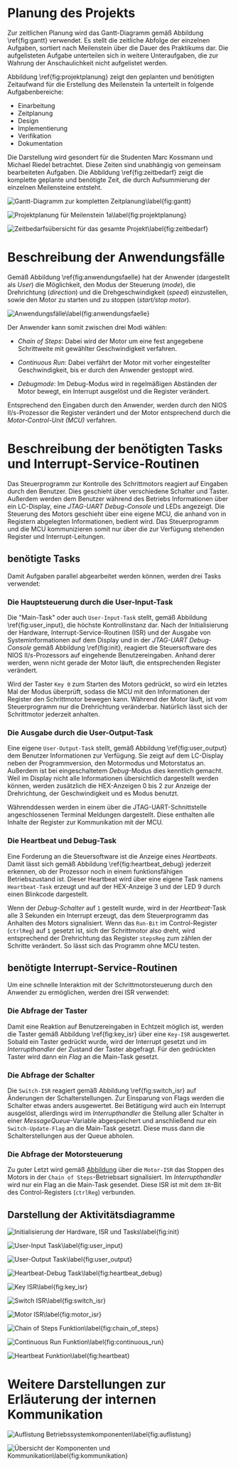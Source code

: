 # Planung des Projekts

Zur zeitlichen Planung wird das Gantt-Diagramm gemäß Abbildung \ref{fig:gantt} verwendet. Es stellt die zeitliche Abfolge der einzelnen Aufgaben, sortiert nach Meilenstein über die Dauer des Praktikums dar. Die aufgelisteten Aufgabe unterteilen sich in weitere Unteraufgaben, die zur Wahrung der Anschaulichkeit nicht aufgelistet werden.

Abbildung \ref{fig:projektplanung} zeigt den geplanten und benötigten Zeitaufwand für die Erstellung des Meilenstein 1a unterteilt in folgende Aufgabenbereiche:

- Einarbeitung
- Zeitplanung
- Design
- Implementierung
- Verifikation
- Dokumentation

Die Darstellung wird gesondert für die Studenten Marc Kossmann und Michael Riedel betrachtet. Diese Zeiten sind unabhängig von gemeinsam bearbeiteten Aufgaben. Die Abbildung \ref{fig:zeitbedarf} zeigt die komplette geplante und benötigte Zeit, die durch Aufsummierung der einzelnen Meilensteine entsteht.

![Gantt-Diagramm zur kompletten Zeitplanung\label{fig:gantt}][fig:gantt]

![Projektplanung für Meilenstein 1a\label{fig:projektplanung}][fig:projektplanung]

![Zeitbedarfsübersicht für das gesamte Projekt\label{fig:zeitbedarf}][fig:zeitbedarf]

# Beschreibung der Anwendungsfälle

Gemäß Abbildung \ref{fig:anwendungsfaelle} hat der Anwender (dargestellt als *User*) die Möglichkeit, den Modus der Steuerung (*mode*), die Drehrichtung (*direction*) und die Drehgeschwindigkeit (*speed*) einzustellen, sowie den Motor zu starten und zu stoppen (*start/stop motor*).

![Anwendungsfälle\label{fig:anwendungsfaelle}][fig:anwendungsfaelle]

Der Anwender kann somit zwischen drei Modi wählen:

+ *Chain of Steps*:
    Dabei wird der Motor um eine fest angegebene Schrittweite mit gewählter Geschwindigkeit verfahren.

+ *Continuous Run*:
    Dabei verfährt der Motor mit vorher eingestellter Geschwindigkeit, bis er durch den Anwender gestoppt wird.

+ *Debugmode*:
    Im Debug-Modus wird in regelmäßigen Abständen der Motor bewegt, ein Interrupt ausgelöst und die Register verändert.

Entsprechend den Eingaben durch den Anwender, werden durch den NIOS II/s-Prozessor die Register verändert und der Motor entsprechend durch die *Motor-Control-Unit (MCU)* verfahren.

# Beschreibung der benötigten Tasks und Interrupt-Service-Routinen

Das Steuerprogramm zur Kontrolle des Schrittmotors reagiert auf Eingaben durch den Benutzer. Dies geschieht über verschiedene Schalter und Taster. Außerdem werden dem Benutzer während des Betriebs Informationen über ein LC-Display, eine *JTAG-UART Debug-Console* und LEDs angezeigt. Die Steuerung des Motors geschieht über eine eigene MCU, die anhand von in Registern abgelegten Informationen, bedient wird. Das Steuerprogramm und die MCU kommunizieren somit nur über die zur Verfügung stehenden Register und Interrupt-Leitungen.

## benötigte Tasks

Damit Aufgaben parallel abgearbeitet werden können, werden drei Tasks verwendet:

### Die Hauptsteuerung durch die User-Input-Task

Die "Main-Task" oder auch `User-Input-Task` stellt, gemäß Abbildung \ref{fig:user_input}, die höchste Kontrollinstanz dar. Nach der Initialisierung der Hardware, Interrupt-Service-Routinen (ISR) und der Ausgabe von Systeminformationen auf dem Display und in der *JTAG-UART Debug-Console* gemäß Abbildung \ref{fig:init}, reagiert die Steuersoftware des NIOS II/s-Prozessors auf eingehende Benutzereingaben. Anhand derer werden, wenn nicht gerade der Motor läuft, die entsprechenden Register verändert.

Wird der Taster `Key 0` zum Starten des Motors gedrückt, so wird ein letztes Mal der Modus überprüft, sodass die MCU mit den Informationen der Register den Schrittmotor bewegen kann. Während der Motor läuft, ist vom Steuerprogramm nur die Drehrichtung veränderbar. Natürlich lässt sich der Schrittmotor jederzeit anhalten.

### Die Ausgabe durch die User-Output-Task

Eine eigene `User-Output-Task` stellt, gemäß Abbildung \ref{fig:user_output} dem Benutzer Informationen zur Verfügung. Sie zeigt auf dem LC-Display neben der Programmversion, den Motormodus und Motorstatus an. Außerdem ist bei eingeschaltetem *Debug*-Modus dies kenntlich gemacht. Weil im Display nicht alle Informationen übersichtlich dargestellt werden können, werden zusätzlich die HEX-Anzeigen 0 bis 2 zur Anzeige der Drehrichtung, der Geschwindigkeit und es Modus benutzt.

Währenddessen werden in einem über die JTAG-UART-Schnittstelle angeschlossenen Terminal Meldungen dargestellt. Diese enthalten alle Inhalte der Register zur Kommunikation mit der MCU.

### Die Heartbeat und Debug-Task

Eine Forderung an die Steuersoftware ist die Anzeige eines *Heartbeats*. Damit lässt sich gemäß Abbildung \ref{fig:heartbeat_debug} jederzeit erkennen, ob der Prozessor noch in einem funktionsfähigen Betriebszustand ist. Dieser Heartbeat wird über eine eigene Task namens `Heartbeat-Task` erzeugt und auf der HEX-Anzeige 3 und der LED 9 durch einen Blinkcode dargestellt.

Wenn der *Debug-Schalter* auf `1` gestellt wurde, wird in der *Heartbeat*-Task alle 3 Sekunden ein Interrupt erzeugt, das dem Steuerprogramm das Anhalten des Motors signalisiert. Wenn das `Run-Bit` im Control-Register (`ctrlReg`) auf `1` gesetzt ist, sich der Schrittmotor also dreht, wird entsprechend der Drehrichtung das Register `stepsReg` zum zählen der Schritte verändert. So lässt sich das Programm ohne MCU testen.

## benötigte Interrupt-Service-Routinen

Um eine schnelle Interaktion mit der Schrittmotorsteuerung durch den Anwender zu ermöglichen, werden drei ISR verwendet:

### Die Abfrage der Taster

Damit eine Reaktion auf Benutzereingaben in Echtzeit möglich ist, werden die Taster gemäß Abbildung \ref{fig:key_isr} über eine `Key-ISR` ausgewertet. Sobald ein Taster gedrückt wurde, wird der Interrupt gesetzt und im *Interrupthandler* der Zustand der Taster abgefragt. Für den gedrückten Taster wird dann ein *Flag* an die Main-Task gesetzt.

### Die Abfrage der Schalter

Die `Switch-ISR` reagiert gemäß Abbildung \ref{fig:switch_isr} auf Änderungen der Schalterstellungen. Zur Einsparung von Flags werden die Schalter etwas anders ausgewertet. Bei Betätigung wird auch ein Interrupt ausgelöst, allerdings wird im *Interrupthandler* die Stellung aller Schalter in einer *MessageQueue*-Variable abgespeichert und anschließend nur ein `Switch-Update-Flag` an die Main-Task gesetzt. Diese muss dann die Schalterstellungen aus der Queue abholen.

### Die Abfrage der Motorsteuerung

Zu guter Letzt wird gemäß [Abbildung](fig:motor_isr) über die `Motor-ISR` das Stoppen des Motors in der 
`Chain of Steps`-Betriebsart signalisiert. Im *Interrupthandler* wird nur ein Flag an die Main-Task gesendet. Diese ISR ist mit dem `IR`-Bit des Control-Registers (`ctrlReg`) verbunden.

## Darstellung der Aktivitätsdiagramme

![Initialisierung der Hardware, ISR und Tasks\label{fig:init}][fig:init]

![User-Input Task\label{fig:user_input}][fig:user_input]

![User-Output Task\label{fig:user_output}][fig:user_output]

![Heartbeat-Debug Task\label{fig:heartbeat_debug}][fig:heartbeat_debug]

![Key ISR\label{fig:key_isr}][fig:key_isr]

![Switch ISR\label{fig:switch_isr}][fig:switch_isr]

![Motor ISR\label{fig:motor_isr}][fig:motor_isr]

![Chain of Steps Funktion\label{fig:chain_of_steps}][fig:chain_of_steps]

![Continuous Run Funktion\label{fig:continuous_run}][fig:continuous_run]

![Heartbeat Funktion\label{fig:heartbeat}][fig:heartbeat]

# Weitere Darstellungen zur Erläuterung der internen Kommunikation

![Auflistung Betriebssystemkomponenten\label{fig:auflistung}][fig:auflistung]

![Übersicht der Komponenten und Kommunikation\label{fig:kommunikation}][fig:kommunikation]

<!-- Links -->

[fig:gantt]: ../Planning/Gantt-Diagramm.png "Gantt-Diagramm zur kompletten Zeitplanung"

[fig:projektplanung]: ../Planning/Planung_Meilenstein1a.png "Projektplanung für Meilenstein 1a" 

[fig:zeitbedarf]: ../Planning/Zeitbedarf.png "Zeitbedarfsübersicht für das gesamte Projekt"

[fig:anwendungsfaelle]: ../Milestone_1a/Diagrams/UseCases.png "Anwendungsfälle"

[fig:init]: ../Milestone_1a/Diagrams/Activities/Functions/Init.png "Initialisierung der Hardware, ISR und Tasks"

[fig:user_input]: ../Milestone_1a/Diagrams/Activities/Tasks/User-Input.png "User-Input Task"

[fig:user_output]: ../Milestone_1a/Diagrams/Activities/Tasks/User-Output.png "User-Output Task"

[fig:heartbeat_debug]: ../Milestone_1a/Diagrams/Activities/Tasks/Heartbeat-Debug.png "Heartbeat/Debug Task"

[fig:key_isr]: ../Milestone_1a/Diagrams/Activities/ISRs/key_ISR.png "Key ISR"

[fig:switch_isr]: ../Milestone_1a/Diagrams/Activities/ISRs/switch_ISR.png "Switch ISR"

[fig:motor_isr]: ../Milestone_1a/Diagrams/Activities/ISRs/motor_ISR.png "Motor ISR"

[fig:chain_of_steps]: ../Milestone_1a/Diagrams/Activities/Functions/Chain-of-Steps.png "Chain of Steps Funktion"

[fig:continuous_run]: ../Milestone_1a/Diagrams/Activities/Functions/Continuous-Run.png "Continuous Run Funktion"

[fig:heartbeat]: ../Milestone_1a/Diagrams/Activities/Functions/Heartbeat.png "Heartbeat Funktion"

[fig:auflistung]: ../Milestone_1a/Diagrams/Auflistung_Betriebssystemkomponenten.png "Auflistung Betriebssystemkomponenten"

[fig:kommunikation]: ../Milestone_1a/Diagrams/Uebersicht_Komponenten_und_Kommunikation.png "Übersicht der Komponenten und Kommunikation"